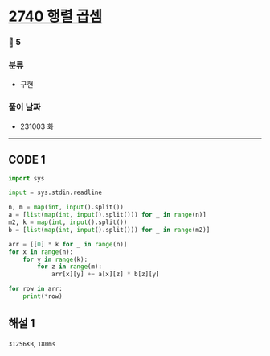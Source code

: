 # [2740 행렬 곱셈](https://www.acmicpc.net/problem/2740)

### 🥈 5

### 분류

- 구현

### 풀이 날짜

- 231003 화

---

## CODE 1

```python
import sys

input = sys.stdin.readline

n, m = map(int, input().split())
a = [list(map(int, input().split())) for _ in range(n)]
m2, k = map(int, input().split())
b = [list(map(int, input().split())) for _ in range(m2)]

arr = [[0] * k for _ in range(n)]
for x in range(n):
    for y in range(k):
        for z in range(m):
            arr[x][y] += a[x][z] * b[z][y]

for row in arr:
    print(*row)
```

## 해설 1

`31256KB`, `180ms`
